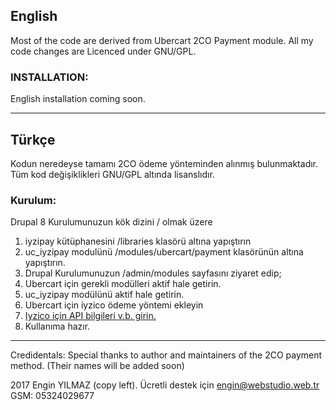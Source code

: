 ## English

Most of the code are derived from Ubercart 2CO Payment module. All my code changes are Licenced under GNU/GPL.

### INSTALLATION: 
English installation coming soon.

-------------
## Türkçe
Kodun neredeyse tamamı 2CO ödeme yönteminden alınmış bulunmaktadır. Tüm kod değişiklikleri GNU/GPL altında lisanslıdır. 


### Kurulum:

Drupal 8 Kurulumunuzun kök dizini / olmak üzere
1. iyzipay kütüphanesini /libraries klasörü altına yapıştırın
1. uc_iyzipay modulünü /modules/ubercart/payment klasörünün altına yapıştırın.
1. Drupal Kurulumunuzun /admin/modules sayfasını ziyaret edip;
1. Ubercart için gerekli modülleri aktif hale getirin.
1. uc_iyzipay modülünü aktif hale getirin.
1. Ubercart için iyzico ödeme yöntemi ekleyin
1. [Iyzico için API bilgileri v.b. girin.](https://github.com/EnginYilmaz/ubercart-iyzico/blob/iyzipay/images/kurulum-resmi.png)
1. Kullanıma hazır.



-------------
Credidentals:
Special thanks to author and maintainers of the 2CO payment method. (Their names will be added soon)

2017 Engin YILMAZ (copy left). Ücretli destek için engin@webstudio.web.tr GSM: 05324029677
